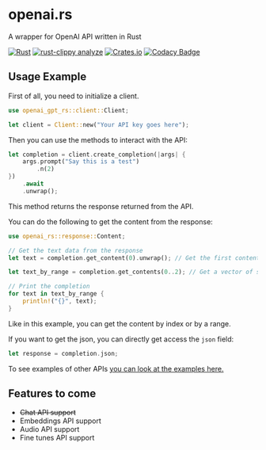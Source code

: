 # openai.rs

A wrapper for OpenAI API written in Rust

[![Rust](https://github.com/obvMellow/openai.rs/actions/workflows/rust.yml/badge.svg)](https://github.com/obvMellow/openai.rs/actions/workflows/rust.yml)
[![rust-clippy analyze](https://github.com/obvMellow/openai.rs/actions/workflows/rust-clippy.yml/badge.svg)](https://github.com/obvMellow/openai.rs/actions/workflows/rust-clippy.yml)
[![Crates.io](https://img.shields.io/crates/v/openai_gpt_rs)](https://crates.io/crates/openai_gpt_rs)
[![Codacy Badge](https://app.codacy.com/project/badge/Grade/c4d2a6bb48d74561a717cdbb8e6e85b6)](https://www.codacy.com/gh/obvMellow/openai.rs/dashboard?utm_source=github.com&utm_medium=referral&utm_content=obvMellow/openai.rs&utm_campaign=Badge_Grade)

## Usage Example

First of all, you need to initialize a client.

```rust ignore
use openai_gpt_rs::client::Client;

let client = Client::new("Your API key goes here");
```

Then you can use the methods to interact with the API:

```rust ignore
let completion = client.create_completion(|args| {
    args.prompt("Say this is a test")
        .n(2)
})
    .await
    .unwrap();
```

This method returns the response returned from the API.

You can do the following to get the content from the response:

```rust ignore
use openai_rs::response::Content;

// Get the text data from the response
let text = completion.get_content(0).unwrap(); // Get the first content

let text_by_range = completion.get_contents(0..2); // Get a vector of strings by a range

// Print the completion
for text in text_by_range {
    println!("{}", text);
}
```

Like in this example, you can get the content by index or by a range.

If you want to get the json, you can directly get access the `json` field:

```rust ignore
let response = completion.json;
```

To see examples of other APIs [you can look at the examples here.](https://github.com/obvMellow/openai.rs/tree/main/examples)

## Features to come

- ~~Chat API support~~
- Embeddings API support
- Audio API support
- Fine tunes API support
